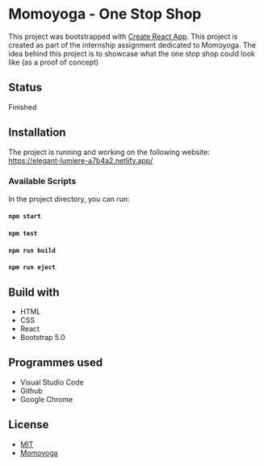 # Momoyoga - One Stop Shop

This project was bootstrapped with [Create React App](https://github.com/facebook/create-react-app). This project is created as part of the internship assignment dedicated to Momoyoga. The idea behind this project is to showcase what the one stop shop could look like (as a proof of concept)

## Status
Finished

## Installation
The project is running and working on the following website: https://elegant-lumiere-a7b4a2.netlify.app/

### Available Scripts

In the project directory, you can run:

#### `npm start`
#### `npm test`
#### `npm run build`
#### `npm run eject`

## Build with
- HTML
- CSS
- React
- Bootstrap 5.0

## Programmes used
- Visual Studio Code
- Github
- Google Chrome

## License
- [MIT](https://choosealicense.com/licenses/mit/)
- [Momoyoga](https://www.momoyoga.com/nl/)